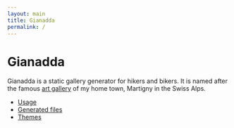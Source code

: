 ```yaml
---
layout: main
title: Gianadda
permalink: /
---
```

Gianadda
========

Gianadda is a static gallery generator for hikers and bikers. It is named after
the famous [art gallery](http://www.gianadda.ch/) of my home town, Martigny in
the Swiss Alps.

* [Usage](/Usage.html)
* [Generated files](/GeneratedFiles.html)
* [Themes](/Themes.html)
